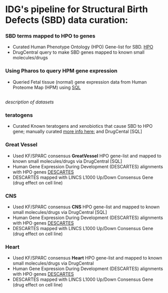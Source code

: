 # IDG's pipeline for Structural Birth Defects (SBD) data curation:
### SBD terms mapped to HPO to genes
 - Curated Human Phenotype Ontology (HPO) Gene-list for SBD. [HPO](http://purl.obolibrary.org/obo/hp/hpoa/phenotype_to_genes.txt)
 - DrugCentral query to make SBD genes mapped to known small molecules/drugs
 
### Using Pharos to query HPM gene expression
 - Queried Fetal tissue (normal) gene expression data from Human Proteome Map (HPM) using [SQL](https://github.com/nih-cfde/ReproToxTables/blob/main/IDG/HPM_fetal_target.sql)
##
 
*description of datasets*
### teratogens
- Curated Known teratogens and xenobiotics that cause SBD to HPO gene; manually curated [more info here:](https://github.com/nih-cfde/ReproToxTables/tree/main/IDG/teratogens) and DrugCental [SQL]

### Great Vessel
- Used KF/SPARC consensus **GreatVessel** HPO gene-list and mapped to known small molecules/drugs via DrugCentral [SQL]
- Human Gene Expression During Development (DESCARTES) alignments with HPO genes [DESCARTES](https://descartes.brotmanbaty.org/bbi/human-gene-expression-during-development/)
- DESCARTES mapped with LINCS L1000 Up/Down Consensus Gene (drug effect on cell line)
### CNS
- Used KF/SPARC consensus **CNS** HPO gene-list and mapped to known small molecules/drugs via DrugCentral [SQL]
- Human Gene Expression During Development (DESCARTES) alignments with HPO genes [DESCARTES](https://descartes.brotmanbaty.org/bbi/human-gene-expression-during-development/)
- DESCARTES mapped with LINCS L1000 Up/Down Consensus Gene (drug effect on cell line)
### Heart
- Used KF/SPARC consensus **Heart** HPO gene-list and mapped to known small molecules/drugs via DrugCentral
- Human Gene Expression During Development (DESCARTES) alignments with HPO genes [DESCARTES](https://descartes.brotmanbaty.org/bbi/human-gene-expression-during-development/dataset/heart)
- DESCARTES mapped with LINCS L1000 Up/Down Consensus Gene (drug effect on cell line)

